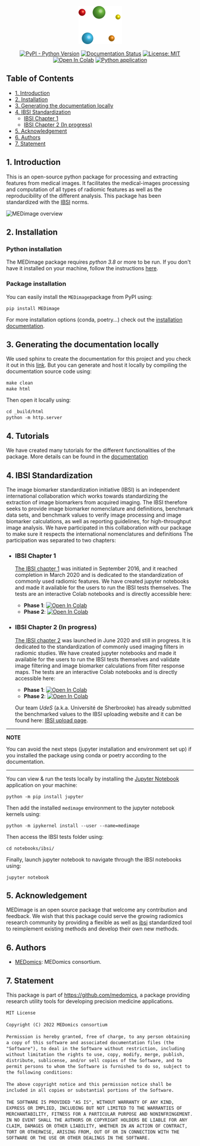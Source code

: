 <div align="center">

<img src="docs/figures/MEDimageLogo.png"/>

[![PyPI - Python Version](https://img.shields.io/badge/python-3.8-blue)](https://www.python.org/downloads/release/python-380/)
[![Documentation Status](https://readthedocs.org/projects/medimage/badge/?version=latest)](https://medimage.readthedocs.io/en/latest/?badge=latest)
[![License: MIT](https://img.shields.io/badge/License-MIT-yellow.svg)](LICENSE)
[![Open In Colab](https://colab.research.google.com/assets/colab-badge.svg)](https://colab.research.google.com/github/MahdiAll99/MEDimage/blob/main/notebooks/tutorial/DataManager-Tutorial.ipynb)
[![Python application](https://github.com/MahdiAll99/MEDimage/actions/workflows/python-app.yml/badge.svg?branch=main)](https://github.com/MahdiAll99/MEDimage/actions/workflows/python-app.yml)

</div>

## Table of Contents
  * [1. Introduction](#1-introduction)
  * [2. Installation](#2-installation)
  * [3. Generating the documentation locally](#3-generating-the-documentation-locally)
  * [4. IBSI Standardization](#4-ibsi-standardization)
    * [IBSI Chapter 1](#ibsi-chapter-1)
    * [IBSI Chapter 2 (In progress)](#ibsi-chapter-2-in-progress)
  * [5. Acknowledgement](#5-acknowledgement)
  * [6. Authors](#6-authors)
  * [7. Statement](#7-statement)

## 1. Introduction
This is an open-source python package for processing and extracting features from medical images. It facilitates the medical-images processing and computation of all types of radiomic features as well as the reproducibility of the different analysis. This package has been standardized with the [IBSI](https://theibsi.github.io/) norms.

![MEDimage overview](https://github.com/MahdiAll99/MEDimage/blob/main/docs/figures/pakcage-overview.png?raw=true)

## 2. Installation

### Python installation
The MEDimage package requires *python 3.8* or more to be run. If you don't have it installed  on your machine, follow the instructions [here](https://github.com/MahdiAll99/MEDimage/blob/main/python.md).

### Package installation
You can easily install the ``MEDimage``package from PyPI using:
```
pip install MEDimage
```

For more installation options (conda, poetry...) check out the [installation documentation](https://medimage.readthedocs.io/en/latest/Installation.html).

## 3. Generating the documentation locally
We used sphinx to create the documentation for this project and you check it out in this [link](https://medimage.readthedocs.io/en/latest/). But you can generate and host it locally by compiling the documentation source code using:

```
make clean
make html
```

Then open it locally using:

```
cd _build/html
python -m http.server
```

## 4. Tutorials

We have created many tutorials for the different functionalities of the package. More details can be found in the [documentation](https://medimage.readthedocs.io/en/latest/tutorials.html)

## 4. IBSI Standardization
The image biomarker standardization initiative (IBSI) is an independent international collaboration which works towards standardizing the extraction of image biomarkers from acquired imaging. The IBSI therefore seeks to provide image biomarker nomenclature and definitions, benchmark data sets, and benchmark values to verify image processing and image biomarker calculations, as well as reporting guidelines, for high-throughput image analysis. We have participated in this collaboration with our package to make sure it respects the international nomenclatures and definitions The participation was separated to two chapters:

  - ### IBSI Chapter 1
      [The IBSI chapter 1](https://theibsi.github.io/ibsi1/) was initiated in September 2016, and it reached completion in March 2020 and is dedicated to the standardization of commonly used radiomic features. We have created jupyter notebooks and made it available for the users to run the IBSI tests themselves. The tests are an interactive Colab notebooks and is directly accessible here: 
      
      - **Phase 1**: [![Open In Colab](https://colab.research.google.com/assets/colab-badge.svg)](https://colab.research.google.com/github/MahdiAll99/MEDimage/blob/main/notebooks/ibsi/ibsi1p1.ipynb)
      - **Phase 2**: [![Open In Colab](https://colab.research.google.com/assets/colab-badge.svg)](https://colab.research.google.com/github/MahdiAll99/MEDimage/blob/main/notebooks/ibsi/ibsi1p2.ipynb)

  - ### IBSI Chapter 2 (In progress)
      [The IBSI chapter 2](https://theibsi.github.io/ibsi2/) was launched in June 2020 and still in progress. It is dedicated to the standardization of commonly used imaging filters in radiomic studies. We have created jupyter notebooks and made it available for the users to run the IBSI tests themselves and validate image filtering and image biomarker calculations from filter response maps. The tests are an interactive Colab notebooks and is directly accessible here: 
      
      - **Phase 1**: [![Open In Colab](https://colab.research.google.com/assets/colab-badge.svg)](https://colab.research.google.com/github/MahdiAll99/MEDimage/blob/main/notebooks/ibsi/ibsi2p1.ipynb)
      - **Phase 2**: [![Open In Colab](https://colab.research.google.com/assets/colab-badge.svg)](https://colab.research.google.com/github/MahdiAll99/MEDimage/blob/main/notebooks/ibsi/ibsi2p2.ipynb)

      Our team *UdeS* (a.k.a. Université de Sherbrooke) has already submitted the benchmarked values to the IBSI uploading website and it can be found here: [IBSI upload page](https://ibsi.radiomics.hevs.ch/).

---
**NOTE**

You can avoid the next steps (jupyter installation and environment set up) if you installed the package using conda or poetry according to the documentation.

---

You can view & run the tests locally by installing the [Jupyter Notebook](https://jupyter.org/) application on your machine:
```
python -m pip install jupyter
```
Then add the installed `medimage` environment to the jupyter notebook kernels using:

```
python -m ipykernel install --user --name=medimage
```

Then access the IBSI tests folder using:

```
cd notebooks/ibsi/
```

Finally, launch jupyter notebook to navigate through the IBSI notebooks using:

```
jupyter notebook
```

## 5. Acknowledgement
MEDimage is an open source package that welcome any contribution and feedback. We wish that this package could serve the growing radiomics research community by providing a flexible as well as [ibsi](theibsi.github.io/) standardized tool to reimplement existing methods and develop their own new methods.

## 6. Authors
* [MEDomics](https://github.com/medomics/): MEDomics consortium.

## 7. Statement

This package is part of https://github.com/medomics, a package providing research utility tools for developing precision medicine applications.

```
MIT License

Copyright (C) 2022 MEDomics consortium

Permission is hereby granted, free of charge, to any person obtaining a copy of this software and associated documentation files (the "Software"), to deal in the Software without restriction, including without limitation the rights to use, copy, modify, merge, publish, distribute, sublicense, and/or sell copies of the Software, and to permit persons to whom the Software is furnished to do so, subject to the following conditions:

The above copyright notice and this permission notice shall be included in all copies or substantial portions of the Software.

THE SOFTWARE IS PROVIDED "AS IS", WITHOUT WARRANTY OF ANY KIND, EXPRESS OR IMPLIED, INCLUDING BUT NOT LIMITED TO THE WARRANTIES OF MERCHANTABILITY, FITNESS FOR A PARTICULAR PURPOSE AND NONINFRINGEMENT. IN NO EVENT SHALL THE AUTHORS OR COPYRIGHT HOLDERS BE LIABLE FOR ANY CLAIM, DAMAGES OR OTHER LIABILITY, WHETHER IN AN ACTION OF CONTRACT, TORT OR OTHERWISE, ARISING FROM, OUT OF OR IN CONNECTION WITH THE SOFTWARE OR THE USE OR OTHER DEALINGS IN THE SOFTWARE.
```
